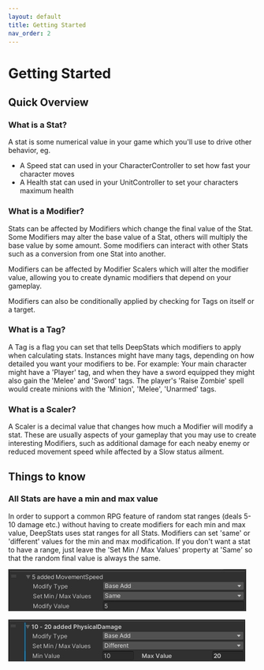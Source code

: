```yaml
---
layout: default
title: Getting Started
nav_order: 2
---
```


# Getting Started

## Quick Overview

### What is a Stat?
A stat is some numerical value in your game which you'll use to drive other behavior, eg.
- A Speed stat can used in your CharacterController to set how fast your character moves
- A Health stat can used in your UnitController to set your characters maximum health

### What is a Modifier?
Stats can be affected by Modifiers which change the final value of the Stat. Some Modifiers may alter the base value of a Stat, others will multiply the base value by some amount. Some modifiers can interact with other Stats such as a conversion from one Stat into another.

Modifiers can be affected by Modifier Scalers which will alter the modifier value, allowing you to create dynamic modifiers that depend on your gameplay.

Modifiers can also be conditionally applied by checking for Tags on itself or a target.

### What is a Tag?
A Tag is a flag you can set that tells DeepStats which modifiers to apply when calculating stats. Instances might have many tags, depending on how detailed you want your modifiers to be. 
For example:
Your main character might have a 'Player' tag, and when they have a sword equipped they might also gain the 'Melee' and 'Sword' tags. 
The player's 'Raise Zombie' spell would create minions with the 'Minion', 'Melee', 'Unarmed' tags.

### What is a Scaler?
A Scaler is a decimal value that changes how much a Modifier will modify a stat. These are usually aspects of your gameplay that you may use to create interesting Modifiers, such as additional damage for each neaby enemy or reduced movement speed while affected by a Slow status ailment.



## Things to know

### All Stats are have a min and max value
In order to support a common RPG feature of random stat ranges (deals 5-10 damage etc.) without having to create modifiers for each min and max value, DeepStats uses stat ranges for all Stats. Modifiers can set 'same' or 'different' values for the min and max modification. If you don't want a stat to have a range, just leave the 'Set Min / Max Values' property at 'Same' so that the random final value is always the same.

![same min max](../images/minMaxSame.jpg)

![different min max](../images/minMaxDifferent.jpg)

#